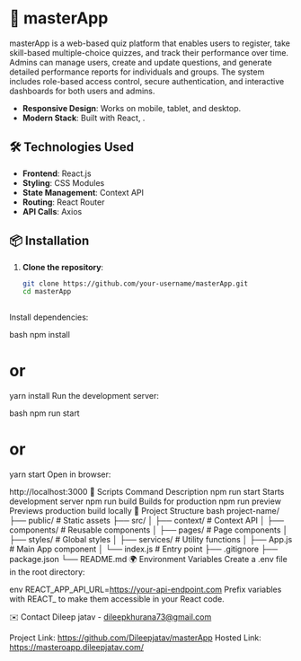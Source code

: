 # 📌 masterApp

masterApp is a web-based quiz platform that enables users to register, take skill-based multiple-choice quizzes, and track their performance over time. Admins can manage users, create and update questions, and generate detailed performance reports for individuals and groups. The system includes role-based access control, secure authentication, and interactive dashboards for both users and admins.

- **Responsive Design**: Works on mobile, tablet, and desktop.
- **Modern Stack**: Built with React, .

## 🛠 Technologies Used

- **Frontend**: React.js
- **Styling**: CSS Modules
- **State Management**: Context API 
- **Routing**: React Router
- **API Calls**: Axios 

## 📦 Installation

1. **Clone the repository**:
   ```bash
   git clone https://github.com/your-username/masterApp.git
   cd masterApp
 
Install dependencies:

bash
npm install
# or
yarn install
Run the development server:

bash
npm run start
# or
yarn start
Open in browser:


http://localhost:3000
🔧 Scripts
Command	Description
npm run start	Starts development server
npm run build	Builds for production
npm run preview	Previews production build locally
📂 Project Structure
bash
project-name/
├── public/          # Static assets
├── src/
│   ├── context/     # Context API
│   ├── components/  # Reusable components
│   ├── pages/       # Page components
│   ├── styles/      # Global styles
│   ├── services/    # Utility functions
│   ├── App.js      # Main App component
│   └── index.js     # Entry point
├── .gitignore
├── package.json
└── README.md
🌍 Environment Variables
Create a .env file in the root directory:

env
REACT_APP_API_URL=https://your-api-endpoint.com
Prefix variables with REACT_ to make them accessible in your React code.

✉️ Contact
Dileep jatav - dileepkhurana73@gmail.com

Project Link: https://github.com/Dileepjatav/masterApp
Hosted Link: https://masteroapp.dileepjatav.com/
